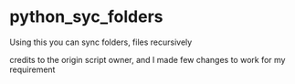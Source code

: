 # python_syc_folders
Using this you can sync folders, files recursively 

credits to the origin script owner, and I made few changes to work for my requirement
